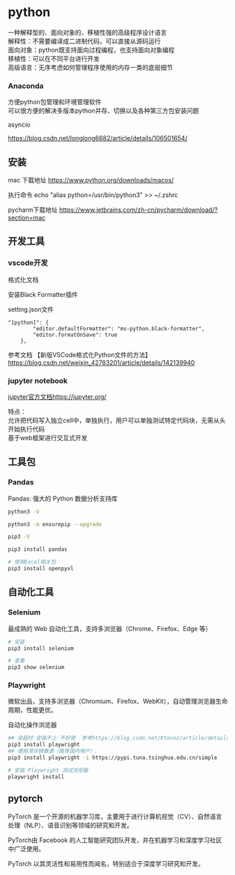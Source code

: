 # python

一种解释型的、面向对象的、移植性强的高级程序设计语言\
解释性：不需要编译成二进制代码，可以直接从源码运行\
面向对象：python既支持面向过程编程，也支持面向对象编程\
移植性：可以在不同平台进行开发\
高级语言：无序考虑如何管理程序使用的内存一类的底层细节

### Anaconda
方便python包管理和环境管理软件\
可以很方便的解决多版本python并存、切换以及各种第三方包安装问题




asyncio

https://blog.csdn.net/longlong6682/article/details/106501654/



## 安装
mac 
下载地址 https://www.python.org/downloads/macos/

执行命令  echo "alias python=/usr/bin/python3" >> ~/.zshrc


pycharm下载地址
https://www.jetbrains.com/zh-cn/pycharm/download/?section=mac


## 开发工具
### vscode开发 
格式化文档

安装Black Formatter插件

setting.json文件
```
"[python]": {
        "editor.defaultFormatter": "ms-python.black-formatter",
        "editor.formatOnSave": true
    },
```

参考文档 
【新版VSCode格式化Python文件的方法】https://blog.csdn.net/weixin_42783201/article/details/142139940

### jupyter notebook
[jupyter官方文档](https://jupyter.org/)<https://jupyter.org/>

特点：\
允许把代码写入独立cell中，单独执行，用户可以单独测试特定代码块，无需从头开始执行代码\
基于web框架进行交互式开发


## 工具包
### Pandas
Pandas: 强大的 Python 数据分析支持库

```bash
python3 -V

python3 -m ensurepip --upgrade

pip3 -V

pip3 install pandas

# 使用Excel相关包
pip3 install openpyxl

```

## 自动化工具
### Selenium
最成熟的 Web 自动化工具，支持多浏览器（Chrome、Firefox、Edge 等）
```bash
# 安装
pip3 install selenium

# 查看
pip3 show selenium 
```

### Playwright
微软出品，支持多浏览器（Chromium、Firefox、WebKit），自动管理浏览器生命周期，性能更优。

自动化操作浏览器

```bash
## 会超时 安装不上 不好使  参考https://blog.csdn.net/Ktovoz/article/details/145262343
pip3 install playwright
## 使用清华镜像源（推荐国内用户）：
pip3 install playwright -i https://pypi.tuna.tsinghua.edu.cn/simple

# 安装 Playwright 测试浏览器
playwright install

```


## pytorch
PyTorch 是一个开源的机器学习库，主要用于进行计算机视觉（CV）、自然语言处理（NLP）、语音识别等领域的研究和开发。

PyTorch由 Facebook 的人工智能研究团队开发，并在机器学习和深度学习社区中广泛使用。

PyTorch 以其灵活性和易用性而闻名，特别适合于深度学习研究和开发。